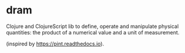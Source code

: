 # dram

Clojure and ClojureScript lib to define, operate and manipulate physical quantities: the product of a numerical value and a unit of measurement.

(inspired by https://pint.readthedocs.io).

